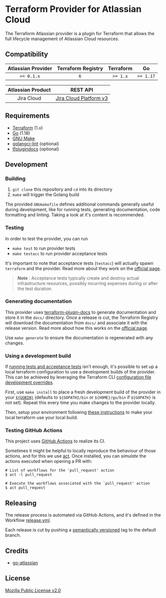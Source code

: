 # Terraform Provider for Atlassian Cloud 
The Terraform Atlassian provider is a plugin for Terraform that allows the full lifecycle management of Atlassian Cloud resources. 

## Compatibility

| Atlassian Provider | Terraform Registry | Terraform |     Go     |
|:------------------:|:------------------:|:---------:|:----------:|
|     `>= 0.1.x`     |         `6`        |  `>= 1.x` |  `>= 1.17` |

| Atlassian Product  |                                             REST API                                          |
|:------------------:|:---------------------------------------------------------------------------------------------:| 
|     Jira Cloud     |  [Jira Cloud Platform v3](https://developer.atlassian.com/cloud/jira/platform/rest/v3/intro/) |


## Requirements

* [Terraform](https://www.terraform.io/downloads) (1.x)
* [Go](https://go.dev/doc/install) (1.18)
* [GNU Make](https://www.gnu.org/software/make/)
* [golangci-lint](https://golangci-lint.run/usage/install/#local-installation) (optional)
* [tfplugindocs](https://github.com/hashicorp/terraform-plugin-docs) (optional)

## Development

### Building

1. `git clone` this repository and `cd` into its directory
2. `make` will trigger the Golang build

The provided `GNUmakefile` defines additional commands generally useful during development,
like for running tests, generating documentation, code formatting and linting.
Taking a look at it's content is recommended.

### Testing

In order to test the provider, you can run

* `make test` to run provider tests
* `make testacc` to run provider acceptance tests

It's important to note that acceptance tests (`testacc`) will actually spawn
`terraform` and the provider. Read more about they work on the
[official page](https://www.terraform.io/plugin/sdkv2/testing/acceptance-tests).

> **Note** : Acceptance tests typically create and destroy actual infrastructure resources, possibly incurring expenses during or after the test duration.

### Generating documentation

This provider uses [terraform-plugin-docs](https://github.com/hashicorp/terraform-plugin-docs/)
to generate documentation and store it in the `docs/` directory.
Once a release is cut, the Terraform Registry will download the documentation from `docs/`
and associate it with the release version. Read more about how this works on the
[official page](https://www.terraform.io/registry/providers/docs).

Use `make generate` to ensure the documentation is regenerated with any changes.

### Using a development build

If [running tests and acceptance tests](#testing) isn't enough, it's possible to set up a local terraform configuration
to use a development builds of the provider. This can be achieved by leveraging the Terraform CLI
[configuration file development overrides](https://www.terraform.io/cli/config/config-file#development-overrides-for-provider-developers).

First, use `make install` to place a fresh development build of the provider in your
[`${GOBIN}`](https://pkg.go.dev/cmd/go#hdr-Compile_and_install_packages_and_dependencies)
(defaults to `${GOPATH}/bin` or `${HOME}/go/bin` if `${GOPATH}` is not set). Repeat
this every time you make changes to the provider locally.

Then, setup your environment following [these instructions](https://www.terraform.io/plugin/debugging#terraform-cli-development-overrides)
to make your local terraform use your local build.

### Testing GitHub Actions

This project uses [GitHub Actions](https://docs.github.com/en/actions/automating-builds-and-tests) to realize its CI.

Sometimes it might be helpful to locally reproduce the behaviour of those actions,
and for this we use [act](https://github.com/nektos/act). Once installed, you can _simulate_ the actions executed
when opening a PR with:

```shell
# List of workflows for the 'pull_request' action
$ act -l pull_request

# Execute the workflows associated with the `pull_request' action 
$ act pull_request
```

## Releasing

The release process is automated via GitHub Actions, and it's defined in the Workflow
[release.yml](./.github/workflows/release.yml).

Each release is cut by pushing a [semantically versioned](https://semver.org/) tag to the default branch.

## Credits

*  [go-atlassian](https://github.com/ctreminiom/go-atlassian)


## License

[Mozilla Public License v2.0](./LICENSE)
